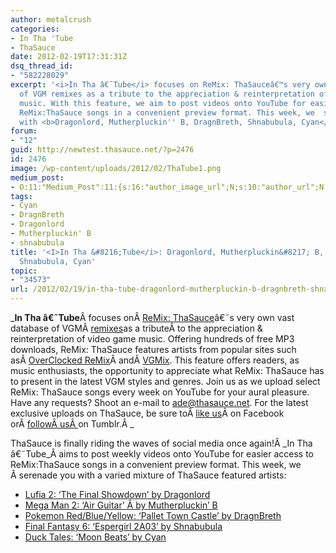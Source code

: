 ```yaml
---
author: metalcrush
categories:
- In Tha 'Tube
- ThaSauce
date: 2012-02-19T17:31:31Z
dsq_thread_id:
- "582228029"
excerpt: '<i>In Tha â€˜Tube</i> focuses on ReMix: ThaSauceâ€™s very own vast database
  of VGM remixes as a tribute to the appreciation & reinterpretation of video game
  music. With this feature, we aim to post videos onto YouTube for easier access to
  ReMix:ThaSauce songs in a convenient preview format. This week, we  serenade you
  with <b>Dragonlord, Mutherpluckin'' B, DragnBreth, Shnabubula, Cyan</b>.'
forum:
- "12"
guid: http://newtest.thasauce.net/?p=2476
id: 2476
image: /wp-content/uploads/2012/02/ThaTube1.png
medium_post:
- O:11:"Medium_Post":11:{s:16:"author_image_url";N;s:10:"author_url";N;s:11:"byline_name";N;s:12:"byline_email";N;s:10:"cross_link";N;s:2:"id";N;s:21:"follower_notification";N;s:7:"license";N;s:14:"publication_id";N;s:6:"status";N;s:3:"url";N;}
tags:
- Cyan
- DragnBreth
- Dragonlord
- Mutherpluckin' B
- shnabubula
title: '<I>In Tha &#8216;Tube</i>: Dragonlord, Mutherpluckin&#8217; B, DragnBreth,
  Shnabubula, Cyan'
topic:
- "34573"
url: /2012/02/19/in-tha-tube-dragonlord-mutherpluckin-b-dragnbreth-shnabubula-cyan/
---
```


_**In Tha â€˜Tube**Â focuses onÂ <a href="http://remix.thasauce.net/" rel="nofollow">ReMix: ThaSauce</a>â€˜s very own vast database of VGMÂ <a title="remixes" href="http://remix.thasauce.net/" rel="nofollow">remixes</a>as a tributeÂ to the appreciation & reinterpretation of video game music. Offering hundreds of free MP3 downloads, ReMix: ThaSauce features artists from popular sites such asÂ <a href="http://thasauce.net/2012/02/11/in-tha-tube-liquid-wind-level-99-brandon-strader-shael-riley-safra-th3ht/ocremix.org" rel="nofollow">OverClocked ReMix</a>Â andÂ <a href="http://thasauce.net/2012/02/11/in-tha-tube-liquid-wind-level-99-brandon-strader-shael-riley-safra-th3ht/vgmix.com" rel="nofollow">VGMix</a>. This feature offers readers, as music enthusiasts, the opportunity to appreciate what ReMix: ThaSauce has to present in the latest VGM styles and genres. Join us as we upload select ReMix: ThaSauce songs every week on YouTube for your aural pleasure. Have any requests? Shoot an e-mail to ade@thasauce.net. For the latest exclusive uploads on ThaSauce, be sure toÂ <a href="https://www.facebook.com/thasauce.net" rel="nofollow">like us</a>Â on Facebook orÂ <a href="http://thasauce-game-remixes.tumblr.com/" rel="nofollow">followÂ usÂ </a>on Tumblr.Â _

<center>
</center>

ThaSauce is finally riding the waves of social media once again!Â _In Tha â€˜Tube_Â aims to post weekly videos onto YouTube for easier access to ReMix:ThaSauce songs in a convenient preview format. This week, we Â serenade you with a varied mixture of ThaSauce featured artists:

  * [Lufia 2: &#8216;The Final Showdown&#8217; by Dragonlord](http://www.youtube.com/watch?v=GaZf-ofBJJU&list=UU5FBwt-l015HhxH9GHrp-5Q&index=6&feature=plcp)
  * [Mega Man 2: &#8216;Air Guitar&#8217; Â by Mutherpluckin&#8217; B](http://www.youtube.com/watch?v=cuyJd9bkpZU&list=UU5FBwt-l015HhxH9GHrp-5Q&index=5&feature=plcp)
  * [Pokemon Red/Blue/Yellow: &#8216;Pallet Town Castle&#8217; by DragnBreth](http://www.youtube.com/watch?v=zg24LLorskM&list=UU5FBwt-l015HhxH9GHrp-5Q&index=4&feature=plcp)
  * [Final Fantasy 6: &#8216;Espergirl 2A03&#8217; by Shnabubula](http://www.youtube.com/watch?v=hjpscu6Ophw&list=UU5FBwt-l015HhxH9GHrp-5Q&index=3&feature=plcp)
  * [Duck Tales: &#8216;Moon Beats&#8217; by Cyan](http://www.youtube.com/watch?v=GhWZ__b8icE&list=UU5FBwt-l015HhxH9GHrp-5Q&index=2&feature=plcp)
